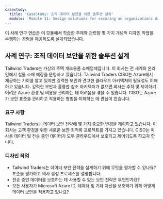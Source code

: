 ```yaml
---
casestudy:
  title: 'CaseStudy: 조직 데이터 보안을 위한 솔루션 설계'
  module: 'Module 11: Design solutions for securing an organizations data'
---
```


이 사례 연구 연습은 이 모듈에서 학습한 주제와 관련된 몇 가지 개념적 디자인 작업을 수행하는 경험을 제공하도록 설계되었습니다.

## 사례 연구: 조직 데이터 보안을 위한 솔루션 설계

Tailwind Traders는 가상의 주택 개조용품 소매업체입니다. 이 회사는 전 세계와 온라인에서 철물 소매 매장을 운영하고 있습니다. Tailwind Traders CISO는 Azure에서 제공하는 기회를 알고 있지만 강력한 보안과 견고한 클라우드 아키텍처의 필요성도 이해하고 있습니다. 강력한 보안과 훌륭한 참조 아키텍처가 없으면 회사는 추적 및 제어하기 어려운 Azure 환경 및 비용을 관리하는 데 어려움을 겪을 수 있습니다. CISO는 Azure가 보안 표준을 관리하고 적용하는 방법을 이해하는 데 관심이 있습니다.

### 요구 사항

Tailwind Traders는 데이터 보안 전략에 몇 가지 중요한 변경을 계획하고 있습니다. 이 회사는 고객 환경을 위한 새로운 보안 최적화 프로젝트를 가지고 있습니다. CISO는 미사용 데이터 및 전송 중인 데이터가 모두 클라우드에서 보호되고 제어되도록 하고자 합니다.

### 디자인 작업

-   Tailwind Traders는 데이터 보안 전략을 설계하기 위해 무엇을 평가할 수 있나요? 표준을 평가하고 의사 결정 프로세스를 설명합니다.
-   전송 중인 데이터를 보호하는 데 사용할 수 있는 보안 전략은 무엇인가요?
- 모든 사용자가 Microsoft Azure ID, 데이터 및 기타 자산을 보호하기 위해 어떻게 데이터 보안을 적용하고 있나요?
